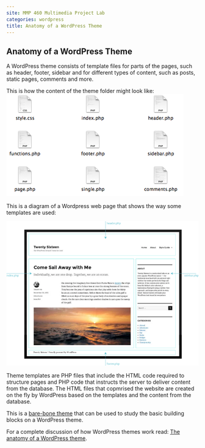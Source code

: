 ```yaml
---
site: MMP 460 Multimedia Project Lab
categories: wordpress
title: Anatomy of a WordPress Theme
---
```


## Anatomy of a WordPress Theme

A WordPress theme consists of template files for parts of the pages, such as header, footer, sidebar and for different types of content, such as posts, static pages, comments and more. 

This is how the content of the theme folder might look like:
![files](wp-files.png)

This is a diagram of a Wordpress web page that shows the way some templates are used:


![theme anatomy](theme-anatom.png)

Theme templates are PHP files that include the HTML code required to structure pages and PHP code that instructs the server to deliver content from the database. The HTML files that copmrised the website are created on the fly by WordPress based on the templates and the content from the database. 

This is a [bare-bone theme](https://github.com/bmcc-mmp/mmp460/tree/master/wordpress/MMP460-minimal-theme) that can be used to study the basic building blocks on a WordPress theme.  

For a complete discussion of how WordPress themes work read: [The anatomy of a WordPress theme](http://yoast.com/wordpress-theme-anatomy/).
